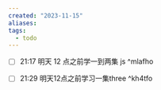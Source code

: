 ```yaml
---
created: "2023-11-15"
aliases: 
tags:
  - todo
---
```


- [ ] 21:17 明天 12 点之前学一到两集 js  ^mlafho
 
- [ ] 21:29 明天12点之前学习一集three ^kh4tfo